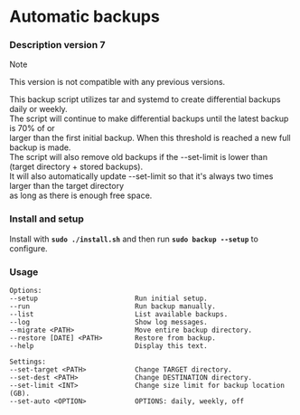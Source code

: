 # Automatic backups

### Description version 7
> [!NOTE]
> This version is not compatible with any previous versions.<br>

This backup script utilizes tar and systemd to create differential backups daily or weekly.<br>
The script will continue to make differential backups until the latest backup is 70% of or<br>
larger than the first initial backup. When this threshold is reached a new full backup is made.<br>
The script will also remove old backups if the --set-limit is lower than (target directory + stored backups).<br>
It will also automatically update --set-limit so that it's always two times larger than the target directory<br>
as long as there is enough free space.<br>

### Install and setup
Install with **`sudo ./install.sh`** and then run **`sudo backup --setup`** to configure.<br>

### Usage
```
Options:
--setup                        Run initial setup.
--run                          Run backup manually.
--list                         List available backups.
--log                          Show log messages.
--migrate <PATH>               Move entire backup directory.
--restore [DATE] <PATH>        Restore from backup.
--help                         Display this text.

Settings:
--set-target <PATH>            Change TARGET directory.
--set-dest <PATH>              Change DESTINATION directory.
--set-limit <INT>              Change size limit for backup location (GB).
--set-auto <OPTION>            OPTIONS: daily, weekly, off
```